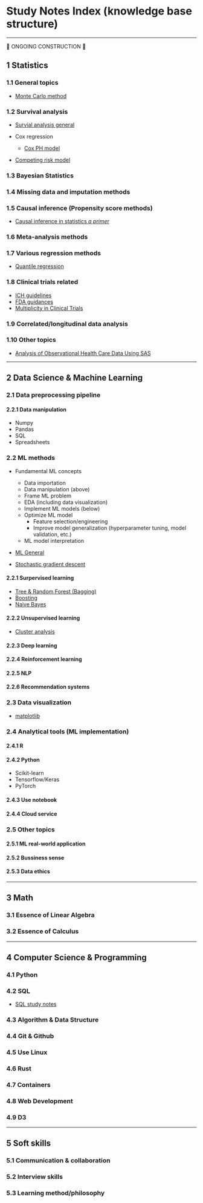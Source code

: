 # Study Notes Index (knowledge base structure)
<hr>

:construction: ONGOING CONSTRUCTION :construction:

## 1 Statistics
### 1.1 General topics
- [Monte Carlo method](Stats/Note-Monte%20Carlo%20method.md)

### 1.2 Survival analysis
- [Survial analysis general](./Stats/Note-Survival_Analysis.md)
  
- Cox regression
  - [Cox PH model](./Stats/Note-Cox_PH_model.md)

- [Competing risk model](./Stats/Note-Competing_Risk_Regression.md)


### 1.3 Bayesian Statistics

### 1.4 Missing data and imputation methods

### 1.5 Causal inference (Propensity score methods)
- [Causal inference in statistics *a primer*](Stats/Book-Causal%20inference%20in%20statistics%20a%20primer.md)


### 1.6 Meta-analysis methods


### 1.7 Various regression methods
- [Quantile regression](Stats/Note-Quantile%20regression.md)

### 1.8 Clinical trials related
- [ICH guidelines](Stats/Note-ICH%20guidelines.md)
- [FDA guidances](Stats/Note-FDA%20guidances%20for%20industry.md)
- [Multiplicity in Clinical Trials](./Stats/Note-Multiplicity%20in%20Clinical%20Trials.md)

### 1.9 Correlated/longitudinal data analysis

### 1.10 Other topics
- [Analysis of Observational Health Care Data Using SAS](Stats/Book-Analysis%20of%20Observational%20Health%20Care%20Data%20Using%20SAS.md)

<hr>

## 2 Data Science & Machine Learning

### 2.1 Data preprocessing pipeline
#### 2.2.1 Data manipulation
- Numpy
- Pandas
- SQL
- Spreadsheets 


### 2.2 ML methods
- Fundamental ML concepts
  - Data importation
  - Data manipulation (above)
  - Frame ML problem
  - EDA (including data visualization)
  - Implement ML models (below)
  - Optimize ML model
    - Feature selection/engineering
    - Improve model generalization (hyperparameter tuning, model validation, etc.)
  - ML model interpretation

- [ML General](DS_ML/Note-Machine%20Learning%20(General).md)
- [Stochastic gradient descent](DS_ML/Note-Stochasitic%20Gradient%20Descent.md)

#### 2.2.1 Surpervised learning
- [Tree & Random Forest (Bagging)](DS_ML/Note-Tree,%20Random%20Forest%20(Bagging).md)
- [Boosting](DS_ML/Note-Boosting.md)
- [Naive Bayes](DS_ML/Note-Naive%20Bayes.md)

#### 2.2.2 Unsupervised learning
- [Cluster analysis](DS_ML/Note-Cluster%20analysis.md)

#### 2.2.3 Deep learning

#### 2.2.4 Reinforcement learning


#### 2.2.5 NLP

#### 2.2.6  Recommendation systems

### 2.3 Data visualization 
- [matplotlib](Stats_Comp/Note-matplotlib.md)

### 2.4 Analytical tools (ML implementation)

#### 2.4.1 R

#### 2.4.2 Python
- Scikit-learn
- Tensorflow/Keras
- PyTorch

#### 2.4.3 Use notebook

#### 2.4.4 Cloud service

### 2.5 Other topics
#### 2.5.1 ML real-world application
#### 2.5.2 Bussiness sense
#### 2.5.3 Data ethics

<hr>

## 3 Math

### 3.1 Essence of Linear Algebra

### 3.2 Essence of Calculus

<hr>

## 4 Computer Science & Programming

### 4.1 Python

### 4.2 SQL
- [SQL study notes](CS/Note-SQL%20Study%20Notes.md)

### 4.3 Algorithm & Data Structure

### 4.4 Git & Github

### 4.5 Use Linux

### 4.6 Rust

### 4.7 Containers

### 4.8 Web Development

### 4.9 D3


<hr>

## 5 Soft skills

### 5.1 Communication & collaboration


### 5.2 Interview skills

### 5.3 Learning method/philosophy